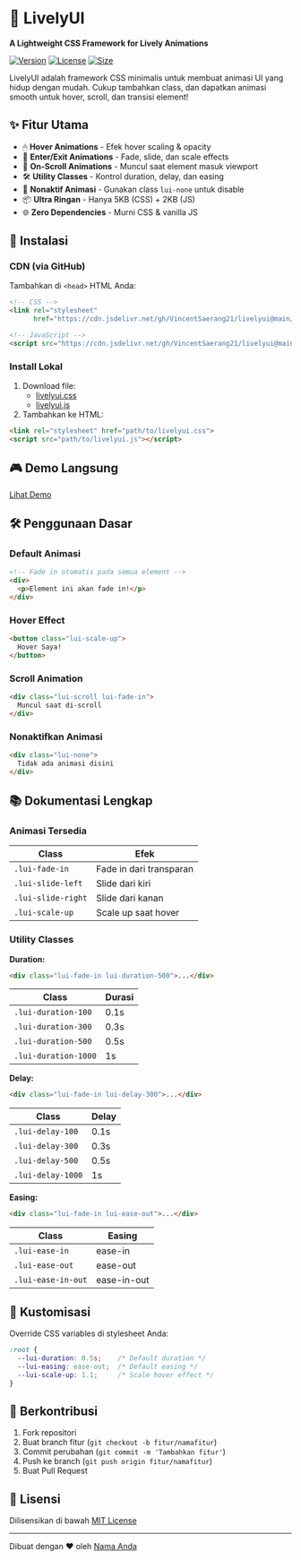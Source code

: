 # 🎉 LivelyUI 

**A Lightweight CSS Framework for Lively Animations**

[![Version](https://img.shields.io/badge/version-1.0.0-blue.svg)](https://github.com/yourusername/livelyui)
[![License](https://img.shields.io/badge/license-MIT-green.svg)](https://opensource.org/licenses/MIT)
[![Size](https://img.shields.io/badge/size-5KB_(CSS)_+_2KB_(JS)-yellowgreen.svg)](https://github.com/yourusername/livelyui)

LivelyUI adalah framework CSS minimalis untuk membuat animasi UI yang hidup dengan mudah. Cukup tambahkan class, dan dapatkan animasi smooth untuk hover, scroll, dan transisi element!

## ✨ Fitur Utama

- 🖱 **Hover Animations** - Efek hover scaling & opacity
- 🚀 **Enter/Exit Animations** - Fade, slide, dan scale effects
- 🎯 **On-Scroll Animations** - Muncul saat element masuk viewport
- 🛠 **Utility Classes** - Kontrol duration, delay, dan easing
- 🚫 **Nonaktif Animasi** - Gunakan class `lui-none` untuk disable
- 📦 **Ultra Ringan** - Hanya 5KB (CSS) + 2KB (JS)
- 🌐 **Zero Dependencies** - Murni CSS & vanilla JS

## 🚀 Instalasi

### CDN (via GitHub)
Tambahkan di `<head>` HTML Anda:
```html
<!-- CSS -->
<link rel="stylesheet" 
      href="https://cdn.jsdelivr.net/gh/VincentSaerang21/livelyui@main/livelyui.css">

<!-- JavaScript -->
<script src="https://cdn.jsdelivr.net/gh/VincentSaerang21/livelyui@main/livelyui.js"></script>
```

### Install Lokal
1. Download file:
   - [livelyui.css](https://raw.githubusercontent.com/VincentSaerang21/livelyui/main/livelyui.css)
   - [livelyui.js](https://raw.githubusercontent.com/VincentSaerang21/livelyui/main/livelyui.js)
2. Tambahkan ke HTML:
```html
<link rel="stylesheet" href="path/to/livelyui.css">
<script src="path/to/livelyui.js"></script>
```

## 🎮 Demo Langsung

[Lihat Demo](https://vicenzo.pro/livelyui)

## 🛠 Penggunaan Dasar

### Default Animasi
```html
<!-- Fade in otomatis pada semua element -->
<div>
  <p>Element ini akan fade in!</p>
</div>
```

### Hover Effect
```html
<button class="lui-scale-up">
  Hover Saya!
</button>
```

### Scroll Animation
```html
<div class="lui-scroll lui-fade-in">
  Muncul saat di-scroll
</div>
```

### Nonaktifkan Animasi
```html
<div class="lui-none">
  Tidak ada animasi disini
</div>
```

## 📚 Dokumentasi Lengkap

### Animasi Tersedia
| Class             | Efek                     |
|-------------------|--------------------------|
| `.lui-fade-in`    | Fade in dari transparan  |
| `.lui-slide-left` | Slide dari kiri          |
| `.lui-slide-right`| Slide dari kanan         |
| `.lui-scale-up`   | Scale up saat hover      |

### Utility Classes
**Duration:**
```html
<div class="lui-fade-in lui-duration-500">...</div>
```
| Class               | Durasi |
|---------------------|--------|
| `.lui-duration-100` | 0.1s   |
| `.lui-duration-300` | 0.3s   |
| `.lui-duration-500` | 0.5s   |
| `.lui-duration-1000`| 1s     |

**Delay:**
```html
<div class="lui-fade-in lui-delay-300">...</div>
```
| Class              | Delay |
|--------------------|-------|
| `.lui-delay-100`   | 0.1s  |
| `.lui-delay-300`   | 0.3s  |
| `.lui-delay-500`   | 0.5s  |
| `.lui-delay-1000`  | 1s    |

**Easing:**
```html
<div class="lui-fade-in lui-ease-out">...</div>
```
| Class               | Easing        |
|---------------------|---------------|
| `.lui-ease-in`      | ease-in       |
| `.lui-ease-out`     | ease-out      |
| `.lui-ease-in-out`  | ease-in-out   |

## 🎨 Kustomisasi
Override CSS variables di stylesheet Anda:
```css
:root {
  --lui-duration: 0.5s;    /* Default duration */
  --lui-easing: ease-out;  /* Default easing */
  --lui-scale-up: 1.1;     /* Scale hover effect */
}
```

## 🤝 Berkontribusi
1. Fork repositori
2. Buat branch fitur (`git checkout -b fitur/namafitur`)
3. Commit perubahan (`git commit -m 'Tambahkan fitur'`)
4. Push ke branch (`git push origin fitur/namafitur`)
5. Buat Pull Request

## 📄 Lisensi
Dilisensikan di bawah [MIT License](LICENSE)

---

Dibuat dengan ❤️ oleh [Nama Anda](https://github.com/VincentSaerang21)